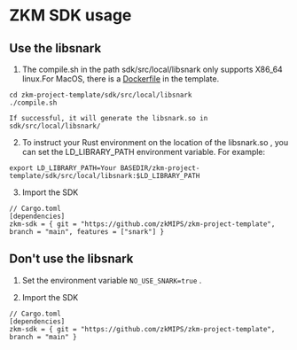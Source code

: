 # ZKM SDK usage

## Use the libsnark

1. The  compile.sh in the path sdk/src/local/libsnark only supports X86_64 linux.For MacOS, there is a [Dockerfile](../Dockerfile) in the template.
   
```
cd zkm-project-template/sdk/src/local/libsnark
./compile.sh
```
    If successful, it will generate the libsnark.so in sdk/src/local/libsnark/

2. To instruct your Rust environment on the location of the libsnark.so , you can set the LD_LIBRARY_PATH environment variable. For example:

```
export LD_LIBRARY_PATH=Your BASEDIR/zkm-project-template/sdk/src/local/libsnark:$LD_LIBRARY_PATH  
```

3. Import the SDK
   
```
// Cargo.toml
[dependencies]
zkm-sdk = { git = "https://github.com/zkMIPS/zkm-project-template", branch = "main", features = ["snark"] }
```

## Don't use the libsnark

1. Set the environment variable `NO_USE_SNARK=true` .
  
2. Import the SDK
   
```
// Cargo.toml
[dependencies]
zkm-sdk = { git = "https://github.com/zkMIPS/zkm-project-template", branch = "main" }
```
